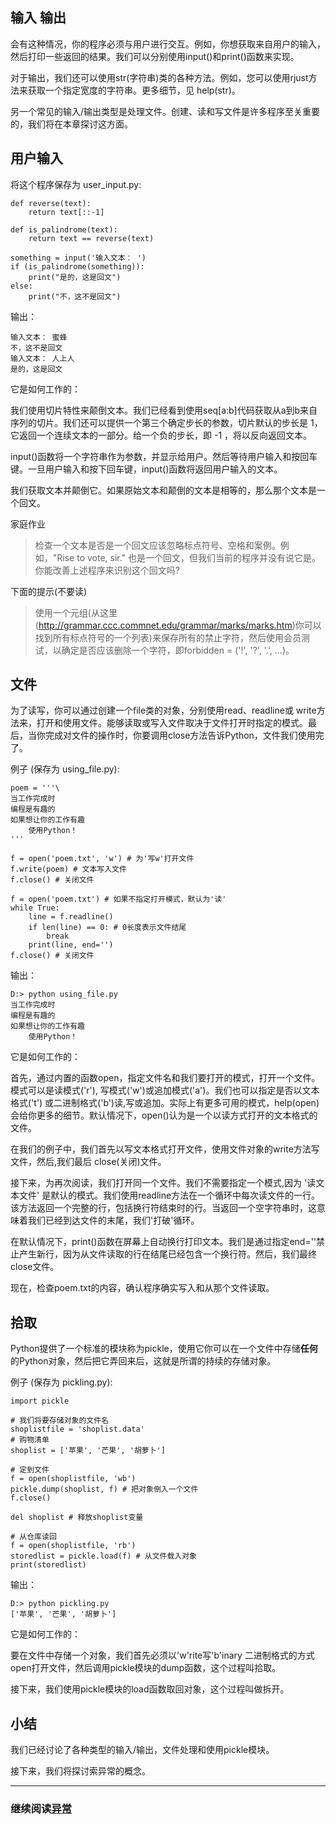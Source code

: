## 输入 输出

会有这种情况，你的程序必须与用户进行交互。例如，你想获取来自用户的输入，然后打印一些返回的结果。我们可以分别使用input()和print()函数来实现。

对于输出，我们还可以使用str(字符串)类的各种方法。例如，您可以使用rjust方法来获取一个指定宽度的字符串。更多细节，见 help(str)。

另一个常见的输入/输出类型是处理文件。创建、读和写文件是许多程序至关重要的，我们将在本章探讨这方面。

## 用户输入

将这个程序保存为 user_input.py:

```
def reverse(text):
    return text[::-1]

def is_palindrome(text):
    return text == reverse(text)

something = input('输入文本： ')
if (is_palindrome(something)):
    print("是的，这是回文")
else:
    print("不，这不是回文")
```

输出：

```
输入文本： 蜜蜂
不，这不是回文
输入文本： 人上人
是的，这是回文
```

它是如何工作的：

我们使用切片特性来颠倒文本。我们已经看到使用seq[a:b]代码获取从a到b来自序列的切片。我们还可以提供一个第三个确定步长的参数，切片默认的步长是 1，它返回一个连续文本的一部分。给一个负的步长，即 -1 ，将以反向返回文本。

input()函数将一个字符串作为参数，并显示给用户。然后等待用户输入和按回车键。一旦用户输入和按下回车键，input()函数将返回用户输入的文本。

我们获取文本并颠倒它。如果原始文本和颠倒的文本是相等的，那么那个文本是一个回文。

家庭作业
> 检查一个文本是否是一个回文应该忽略标点符号、空格和案例。例如，"Rise to vote, sir." 也是一个回文，但我们当前的程序并没有说它是。你能改善上述程序来识别这个回文吗?

下面的提示(不要读)
> 使用一个元组(从这里(http://grammar.ccc.commnet.edu/grammar/marks/marks.htm)你可以找到所有标点符号的一个列表)来保存所有的禁止字符，然后使用会员测试，以确定是否应该删除一个字符，即forbidden = ('!', '?', '.', ...)。

## 文件

为了读写，你可以通过创建一个file类的对象，分别使用read、readline或 write方法来，打开和使用文件。能够读取或写入文件取决于文件打开时指定的模式。最后，当你完成对文件的操作时，你要调用close方法告诉Python，文件我们使用完了。

例子 (保存为 using_file.py):

```
poem = '''\
当工作完成时
编程是有趣的
如果想让你的工作有趣
    使用Python！
'''
 
f = open('poem.txt', 'w') # 为'写w'打开文件
f.write(poem) # 文本写入文件
f.close() # 关闭文件
 
f = open('poem.txt') # 如果不指定打开模式，默认为'读'
while True:
    line = f.readline()
    if len(line) == 0: # 0长度表示文件结尾
        break
    print(line, end='')
f.close() # 关闭文件
```

输出：

```
D:> python using_file.py
当工作完成时
编程是有趣的
如果想让你的工作有趣
    使用Python！
```

它是如何工作的：

首先，通过内置的函数open，指定文件名和我们要打开的模式，打开一个文件。模式可以是读模式('r'), 写模式('w')或追加模式('a')。我们也可以指定是否以文本格式('t') 或二进制格式('b')读,写或追加。实际上有更多可用的模式，help(open) 会给你更多的细节。默认情况下，open()认为是一个以读方式打开的文本格式的文件。

在我们的例子中，我们首先以写文本格式打开文件，使用文件对象的write方法写文件，然后,我们最后 close(关闭)文件。

接下来，为再次阅读，我们打开同一个文件。我们不需要指定一个模式,因为 '读文本文件' 是默认的模式。我们使用readline方法在一个循环中每次读文件的一行。该方法返回一个完整的行，包括换行符结束时的行。当返回一个空字符串时，这意味着我们已经到达文件的末尾，我们'打破'循环。

在默认情况下，print()函数在屏幕上自动换行打印文本。我们是通过指定end=''禁止产生新行，因为从文件读取的行在结尾已经包含一个换行符。然后，我们最终close文件。

现在，检查poem.txt的内容，确认程序确实写入和从那个文件读取。

## 拾取

Python提供了一个标准的模块称为pickle，使用它你可以在一个文件中存储**任何**的Python对象，然后把它弄回来后，这就是所谓的持续的存储对象。

例子 (保存为 pickling.py):

```
import pickle
 
# 我们将要存储对象的文件名
shoplistfile = 'shoplist.data'
# 购物清单
shoplist = ['苹果', '芒果', '胡萝卜']
 
# 定到文件
f = open(shoplistfile, 'wb')
pickle.dump(shoplist, f) # 把对象倒入一个文件
f.close()
 
del shoplist # 释放shoplist变量
 
# 从仓库读回
f = open(shoplistfile, 'rb')
storedlist = pickle.load(f) # 从文件载入对象
print(storedlist)
```

输出：

```
D:> python pickling.py
['苹果', '芒果', '胡萝卜']
```

它是如何工作的：

要在文件中存储一个对象，我们首先必须以'w'rite写'b'inary 二进制格式的方式open打开文件，然后调用pickle模块的dump函数，这个过程叫拾取。

接下来，我们使用pickle模块的load函数取回对象，这个过程叫做拆开。

## 小结

我们已经讨论了各种类型的输入/输出，文件处理和使用pickle模块。

接下来，我们将探讨索异常的概念。


--------------------------------------------------

### 继续阅读[异常](exceptions.md)